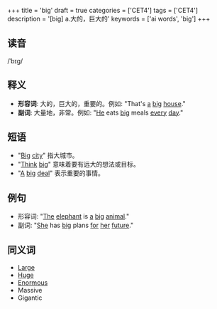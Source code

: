 +++
title = 'big'
draft = true
categories = ['CET4']
tags = ['CET4']
description = '[big] a.大的，巨大的'
keywords = ['ai words', 'big']
+++

## 读音
/ˈbɪɡ/

## 释义
- **形容词**: 大的，巨大的，重要的。例如: "That's [a](/zh/post/a/) [big](/zh/post/big/) [house](/zh/post/house/)."
- **副词**: 大量地，非常。例如: "[He](/zh/post/he/) eats [big](/zh/post/big/) meals [every](/zh/post/every/) [day](/zh/post/day/)."

## 短语
- "[Big](/zh/post/big/) [city](/zh/post/city/)" 指大城市。
- "[Think](/zh/post/think/) [big](/zh/post/big/)" 意味着要有远大的想法或目标。
- "[A](/zh/post/a/) [big](/zh/post/big/) [deal](/zh/post/deal/)" 表示重要的事情。

## 例句
- 形容词: "[The](/zh/post/the/) [elephant](/zh/post/elephant/) is [a](/zh/post/a/) [big](/zh/post/big/) [animal](/zh/post/animal/)."
- 副词: "[She](/zh/post/she/) has [big](/zh/post/big/) plans [for](/zh/post/for/) [her](/zh/post/her/) [future](/zh/post/future/)."

## 同义词
- [Large](/zh/post/large/)
- [Huge](/zh/post/huge/)
- [Enormous](/zh/post/enormous/)
- Massive
- Gigantic
